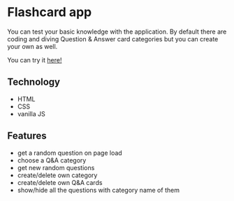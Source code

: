 # Flashcard app

You can test your basic knowledge with the application. By default there are coding and diving Question & Answer card categories but you can create your own as well.

You can try it [here!](https://flashcard-kutu.netlify.com)

## Technology

* HTML
* CSS
* vanilla JS

## Features

* get a random question on page load
* choose a Q&A category
* get new random questions
* create/delete own category
* create/delete own Q&A cards
* show/hide all the questions with category name of them
